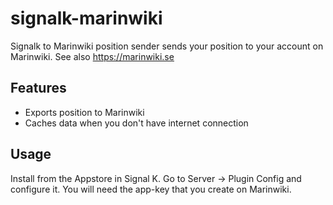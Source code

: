 # signalk-marinwiki

Signalk to Marinwiki position sender sends your position to your account on Marinwiki. See also https://marinwiki.se

## Features

* Exports position to Marinwiki
* Caches data when you don't have internet connection

## Usage

Install from the Appstore in Signal K. Go to Server -> Plugin Config and configure it. You will need the app-key that you create on Marinwiki.
